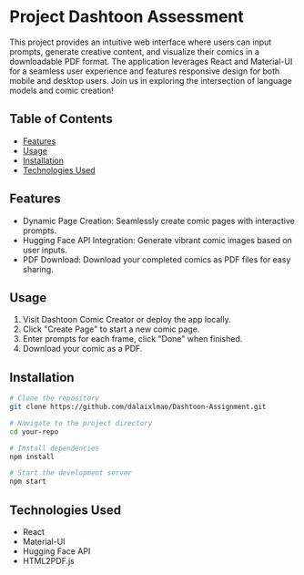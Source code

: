 # Project Dashtoon Assessment

This project provides an intuitive web interface where users can input prompts, generate creative content, and visualize their comics in a downloadable PDF format. The application leverages React and Material-UI for a seamless user experience and features responsive design for both mobile and desktop users. Join us in exploring the intersection of language models and comic creation!

## Table of Contents

- [Features](#features)
- [Usage](#usage)
- [Installation](#installation)
- [Technologies Used](#technologies-used)

## Features

- Dynamic Page Creation: Seamlessly create comic pages with interactive prompts.
- Hugging Face API Integration: Generate vibrant comic images based on user inputs.
- PDF Download: Download your completed comics as PDF files for easy sharing.

## Usage

1. Visit Dashtoon Comic Creator or deploy the app locally.
2. Click "Create Page" to start a new comic page.
3. Enter prompts for each frame, click "Done" when finished.
4. Download your comic as a PDF.

## Installation

```bash
# Clone the repository
git clone https://github.com/dalaixlmao/Dashtoon-Assignment.git

# Navigate to the project directory
cd your-repo

# Install dependencies
npm install

# Start the development server
npm start
```

## Technologies Used

- React
- Material-UI
- Hugging Face API
- HTML2PDF.js
